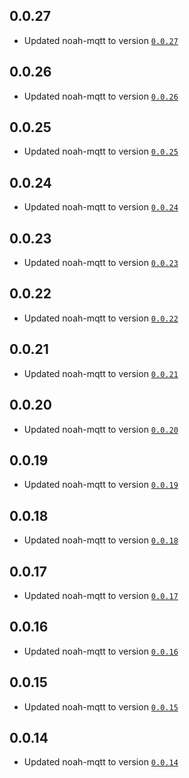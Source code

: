 ## 0.0.27
- Updated noah-mqtt to version [`0.0.27`](https://github.com/mtrossbach/noah-mqtt/releases/tag/v0.0.27)

## 0.0.26
- Updated noah-mqtt to version [`0.0.26`](https://github.com/mtrossbach/noah-mqtt/releases/tag/v0.0.26)

## 0.0.25
- Updated noah-mqtt to version [`0.0.25`](https://github.com/mtrossbach/noah-mqtt/releases/tag/v0.0.25)

## 0.0.24
- Updated noah-mqtt to version [`0.0.24`](https://github.com/mtrossbach/noah-mqtt/releases/tag/v0.0.24)

## 0.0.23
- Updated noah-mqtt to version [`0.0.23`](https://github.com/mtrossbach/noah-mqtt/releases/tag/v0.0.23)

## 0.0.22
- Updated noah-mqtt to version [`0.0.22`](https://github.com/mtrossbach/noah-mqtt/releases/tag/v0.0.22)

## 0.0.21
- Updated noah-mqtt to version [`0.0.21`](https://github.com/mtrossbach/noah-mqtt/releases/tag/v0.0.21)

## 0.0.20
- Updated noah-mqtt to version [`0.0.20`](https://github.com/mtrossbach/noah-mqtt/releases/tag/v0.0.20)

## 0.0.19
- Updated noah-mqtt to version [`0.0.19`](https://github.com/mtrossbach/noah-mqtt/releases/tag/v0.0.19)

## 0.0.18
- Updated noah-mqtt to version [`0.0.18`](https://github.com/mtrossbach/noah-mqtt/releases/tag/v0.0.18)

## 0.0.17
- Updated noah-mqtt to version [`0.0.17`](https://github.com/mtrossbach/noah-mqtt/releases/tag/v0.0.17)

## 0.0.16
- Updated noah-mqtt to version [`0.0.16`](https://github.com/mtrossbach/noah-mqtt/releases/tag/v0.0.16)

## 0.0.15
- Updated noah-mqtt to version [`0.0.15`](https://github.com/mtrossbach/noah-mqtt/releases/tag/v0.0.15)

## 0.0.14
- Updated noah-mqtt to version [`0.0.14`](https://github.com/mtrossbach/noah-mqtt/releases/tag/v0.0.14)
